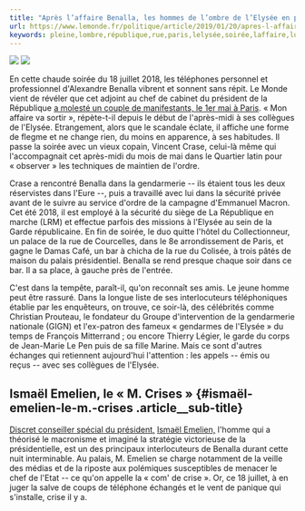 ```yaml
---
title: "Après l’affaire Benalla, les hommes de l’ombre de l’Elysée en pleine lumière"
url: https://www.lemonde.fr/politique/article/2019/01/20/apres-l-affaire-benalla-les-hommes-de-l-ombre-de-l-elysee-en-pleine-lumiere_5411989_823448.html
keywords: pleine,lombre,république,rue,paris,lelysée,soirée,laffaire,lumière,emelien,quon,président,benalla,hommes,sécurité
---
```

![](https://img.lemde.fr/2019/01/21/0/0/5433/2185/630/0/60/0/21603a7_jh8UBIwWk7dmey07BcuPA9Ks.jpg) ![](https://img.lemde.fr/2019/01/21/0/0/5433/2185/600/0/60/0/21603a7_jh8UBIwWk7dmey07BcuPA9Ks.jpg)

En cette chaude soirée du 18 juillet 2018, les téléphones personnel et professionnel d'Alexandre Benalla vibrent et sonnent sans répit. Le Monde vient de révéler que cet adjoint au chef de cabinet du président de la République [a molesté un couple de manifestants, le 1er mai à Paris](https://www.lemonde.fr/police-justice/article/2018/07/18/qui-est-alexandre-benalla-ce-proche-d-emmanuel-macron-auteur-de-violences-le-1er-mai_5333347_1653578.html?xtmc=benalla&xtcr=157). « Mon affaire va sortir », répète-t-il depuis le début de l'après-midi à ses collègues de l'Elysée. Etrangement, alors que le scandale éclate, il affiche une forme de flegme et ne change rien, du moins en apparence, à ses habitudes. Il passe la soirée avec un vieux copain, Vincent Crase, celui-là même qui l'accompagnait cet après-midi du mois de mai dans le Quartier latin pour « observer » les techniques de maintien de l'ordre.

Crase a rencontré Benalla dans la gendarmerie -- ils étaient tous les deux réservistes dans l'Eure --, puis a travaillé avec lui dans la sécurité privée avant de le suivre au service d'ordre de la campagne d'Emmanuel Macron. Cet été 2018, il est employé à la sécurité du siège de La République en marche (LRM) et effectue parfois des missions à l'Elysée au sein de la Garde républicaine. En fin de soirée, le duo quitte l'hôtel du Collectionneur, un palace de la rue de Courcelles, dans le 8e arrondissement de Paris, et gagne le Damas Café, un bar à chicha de la rue du Colisée, à trois pâtés de maison du palais présidentiel. Benalla se rend presque chaque soir dans ce bar. Il a sa place, à gauche près de l'entrée.

C'est dans la tempête, paraît-il, qu'on reconnaît ses amis. Le jeune homme peut être rassuré. Dans la longue liste de ses interlocuteurs téléphoniques établie par les enquêteurs, on trouve, ce soir-là, des célébrités comme Christian Prouteau, le fondateur du Groupe d'intervention de la gendarmerie nationale (GIGN) et l'ex-patron des fameux « gendarmes de l'Elysée » du temps de François Mitterrand ; ou encore Thierry Légier, le garde du corps de Jean-Marie Le Pen puis de sa fille Marine. Mais ce sont d'autres échanges qui retiennent aujourd'hui l'attention : les appels -- émis ou reçus -- avec ses collègues de l'Elysée.

Ismaël Emelien, le « M. Crises » {#ismaël-emelien-le-m.-crises .article__sub-title}
--------------------------------

[Discret conseiller spécial du président,](https://www.lemonde.fr/m-moyen-format/article/2016/12/19/ismael-emelien-le-bras-droit-d-emmanuel-macron_5051058_4497271.html) [Ismaël Emelien,](https://www.lemonde.fr/m-moyen-format/article/2016/12/19/ismael-emelien-le-bras-droit-d-emmanuel-macron_5051058_4497271.html) l'homme qui a théorisé le macronisme et imaginé la stratégie victorieuse de la présidentielle, est un des principaux interlocuteurs de Benalla durant cette nuit interminable. Au palais, M. Emelien se charge notamment de la veille des médias et de la riposte aux polémiques susceptibles de menacer le chef de l'Etat -- ce qu'on appelle la « com' de crise ». Or, ce 18 juillet, à en juger la salve de coups de téléphone échangés et le vent de panique qui s'installe, crise il y a.
